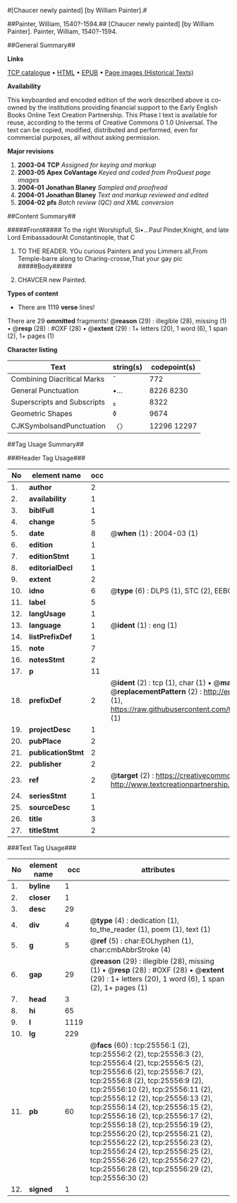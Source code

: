 #[Chaucer newly painted] [by William Painter].#

##Painter, William, 1540?-1594.##
[Chaucer newly painted] [by William Painter].
Painter, William, 1540?-1594.

##General Summary##

**Links**

[TCP catalogue](http://www.ota.ox.ac.uk/tcp/)  • 
[HTML](http://tei.it.ox.ac.uk/tcp/Texts-HTML/free/A08/A08841.html)  • 
[EPUB](http://tei.it.ox.ac.uk/tcp/Texts-EPUB/free/A08/A08841.epub) • 
[Page images (Historical Texts)](https://data.historicaltexts.jisc.ac.uk/view?pubId=eebo-22456738e&pageId=eebo-22456738e-25556-1)

**Availability**

This keyboarded and encoded edition of the
	       work described above is co-owned by the institutions
	       providing financial support to the Early English Books
	       Online Text Creation Partnership. This Phase I text is
	       available for reuse, according to the terms of Creative
	       Commons 0 1.0 Universal. The text can be copied,
	       modified, distributed and performed, even for
	       commercial purposes, all without asking permission.

**Major revisions**

1. __2003-04__ __TCP__ *Assigned for keying and markup*
1. __2003-05__ __Apex CoVantage__ *Keyed and coded from ProQuest page images*
1. __2004-01__ __Jonathan Blaney__ *Sampled and proofread*
1. __2004-01__ __Jonathan Blaney__ *Text and markup reviewed and edited*
1. __2004-02__ __pfs__ *Batch review (QC) and XML conversion*

##Content Summary##

#####Front#####
To the right Worshipfull, Si•…Paul Pinder,Knight, and late Lord EmbassadourAt Constantinople, that C
1. TO THE READER.
YOu curious Painters and you Limmers all,From Temple-barre along to Charing-crosse,That your gay pic
#####Body#####

1. CHAVCER new Painted.

**Types of content**

  * There are 1119 **verse** lines!

There are 29 **ommitted** fragments! 
 @__reason__ (29) : illegible (28), missing (1)  •  @__resp__ (28) : #OXF (28)  •  @__extent__ (29) : 1+ letters (20), 1 word (6), 1 span (2), 1+ pages (1)

**Character listing**


|Text|string(s)|codepoint(s)|
|---|---|---|
|Combining             Diacritical Marks|̄|772|
|General Punctuation|•…|8226 8230|
|Superscripts             and Subscripts|₂|8322|
|Geometric Shapes|◊|9674|
|CJKSymbolsandPunctuation|〈〉|12296 12297|

##Tag Usage Summary##

###Header Tag Usage###

|No|element name|occ|attributes|
|---|---|---|---|
|1.|__author__|2||
|2.|__availability__|1||
|3.|__biblFull__|1||
|4.|__change__|5||
|5.|__date__|8| @__when__ (1) : 2004-03 (1)|
|6.|__edition__|1||
|7.|__editionStmt__|1||
|8.|__editorialDecl__|1||
|9.|__extent__|2||
|10.|__idno__|6| @__type__ (6) : DLPS (1), STC (2), EEBO-CITATION (1), OCLC (1), VID (1)|
|11.|__label__|5||
|12.|__langUsage__|1||
|13.|__language__|1| @__ident__ (1) : eng (1)|
|14.|__listPrefixDef__|1||
|15.|__note__|7||
|16.|__notesStmt__|2||
|17.|__p__|11||
|18.|__prefixDef__|2| @__ident__ (2) : tcp (1), char (1)  •  @__matchPattern__ (2) : ([0-9\-]+):([0-9IVX]+) (1), (.+) (1)  •  @__replacementPattern__ (2) : http://eebo.chadwyck.com/downloadtiff?vid=$1&page=$2 (1), https://raw.githubusercontent.com/textcreationpartnership/Texts/master/tcpchars.xml#$1 (1)|
|19.|__projectDesc__|1||
|20.|__pubPlace__|2||
|21.|__publicationStmt__|2||
|22.|__publisher__|2||
|23.|__ref__|2| @__target__ (2) : https://creativecommons.org/publicdomain/zero/1.0/ (1), http://www.textcreationpartnership.org/docs/. (1)|
|24.|__seriesStmt__|1||
|25.|__sourceDesc__|1||
|26.|__title__|3||
|27.|__titleStmt__|2||


###Text Tag Usage###

|No|element name|occ|attributes|
|---|---|---|---|
|1.|__byline__|1||
|2.|__closer__|1||
|3.|__desc__|29||
|4.|__div__|4| @__type__ (4) : dedication (1), to_the_reader (1), poem (1), text (1)|
|5.|__g__|5| @__ref__ (5) : char:EOLhyphen (1), char:cmbAbbrStroke (4)|
|6.|__gap__|29| @__reason__ (29) : illegible (28), missing (1)  •  @__resp__ (28) : #OXF (28)  •  @__extent__ (29) : 1+ letters (20), 1 word (6), 1 span (2), 1+ pages (1)|
|7.|__head__|3||
|8.|__hi__|65||
|9.|__l__|1119||
|10.|__lg__|229||
|11.|__pb__|60| @__facs__ (60) : tcp:25556:1 (2), tcp:25556:2 (2), tcp:25556:3 (2), tcp:25556:4 (2), tcp:25556:5 (2), tcp:25556:6 (2), tcp:25556:7 (2), tcp:25556:8 (2), tcp:25556:9 (2), tcp:25556:10 (2), tcp:25556:11 (2), tcp:25556:12 (2), tcp:25556:13 (2), tcp:25556:14 (2), tcp:25556:15 (2), tcp:25556:16 (2), tcp:25556:17 (2), tcp:25556:18 (2), tcp:25556:19 (2), tcp:25556:20 (2), tcp:25556:21 (2), tcp:25556:22 (2), tcp:25556:23 (2), tcp:25556:24 (2), tcp:25556:25 (2), tcp:25556:26 (2), tcp:25556:27 (2), tcp:25556:28 (2), tcp:25556:29 (2), tcp:25556:30 (2)|
|12.|__signed__|1||
